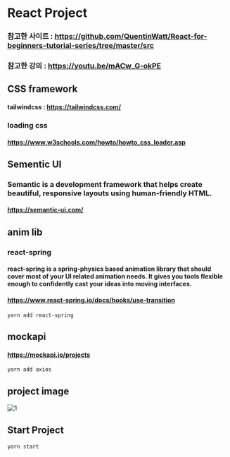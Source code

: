 # React Project

### 참고한 사이트 : https://github.com/QuentinWatt/React-for-beginners-tutorial-series/tree/master/src
### 참고한 강의 : https://youtu.be/mACw_G-okPE



## CSS framework
#### tailwindcss : https://tailwindcss.com/
### loading css
#### https://www.w3schools.com/howto/howto_css_loader.asp

## Sementic UI 
### Semantic is a development framework that helps create beautiful, responsive layouts using human-friendly HTML.
#### https://semantic-ui.com/



## anim lib
### react-spring
#### react-spring is a spring-physics based animation library that should cover most of your UI related animation needs. It gives you tools flexible enough to confidently cast your ideas into moving interfaces.
#### https://www.react-spring.io/docs/hooks/use-transition
`yarn add react-spring`



## mockapi
#### https://mockapi.io/projects
`yarn add axios`



## project image
![1](https://user-images.githubusercontent.com/58140426/109447843-000e2500-7a88-11eb-8153-c548a44614b5.JPG)



## Start Project
`yarn start`
